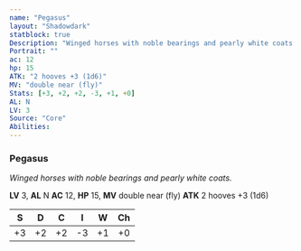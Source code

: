 ```yaml
---
name: "Pegasus"
layout: "Shadowdark"
statblock: true
Description: "Winged horses with noble bearings and pearly white coats."
Portrait: ""
ac: 12
hp: 15
ATK: "2 hooves +3 (1d6)"
MV: "double near (fly)"
Stats: [+3, +2, +2, -3, +1, +0]
AL: N
LV: 3
Source: "Core"
Abilities:
---
```


### Pegasus

_Winged horses with noble bearings and pearly white coats._

**LV** 3, **AL** N
**AC** 12, **HP** 15, **MV** double near (fly)
**ATK** 2 hooves +3 (1d6)

|  S  |  D  |  C  |  I  |  W  |  Ch  |
|:---:|:---:|:---:|:---:|:---:|:----:|
| +3 | +2 | +2 | -3 | +1 | +0 |

